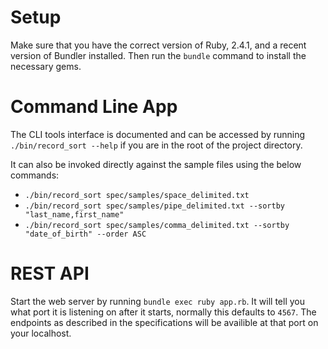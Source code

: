 # Setup
Make sure that you have the correct version of Ruby, 2.4.1, and a recent
version of Bundler installed. Then run the `bundle` command to install
the necessary gems.

# Command Line App
The CLI tools interface is documented and can be accessed by running
`./bin/record_sort --help` if you are in the root of the project
directory.

It can also be invoked directly against the sample files using the below
commands:

- `./bin/record_sort spec/samples/space_delimited.txt`
- `./bin/record_sort spec/samples/pipe_delimited.txt --sortby
  "last_name,first_name"`
- `./bin/record_sort spec/samples/comma_delimited.txt --sortby
  "date_of_birth" --order ASC`

# REST API
Start the web server by running `bundle exec ruby app.rb`. It will tell
you what port it is listening on after it starts, normally this defaults
to `4567`. The endpoints as described in the specifications will be
availible at that port on your localhost.
